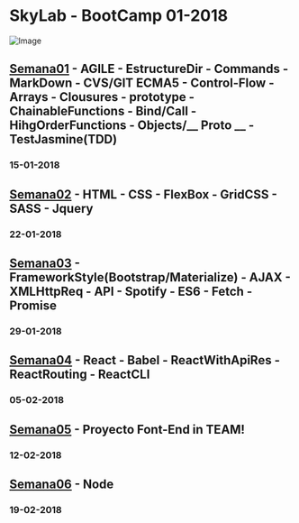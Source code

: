 # SkyLab - BootCamp 01-2018
![Image](https://camo.githubusercontent.com/7b3a7c3e9cdafad0258e05bbfd5b9d2ca38ba912/687474703a2f2f7777772e736b796c6162636f646572732e636f6d2f696d616765732f3430332f64656661756c742e706e67)
## [Semana01](https://github.com/VGamezz19/skylab-boot-notes/tree/master/semana01) - AGILE - EstructureDir - Commands - MarkDown - CVS/GIT ECMA5 - Control-Flow - Arrays - Clousures - prototype - ChainableFunctions - Bind/Call - HihgOrderFunctions - Objects/__ Proto __ - TestJasmine(TDD)

### 15-01-2018

## [Semana02](https://github.com/VGamezz19/skylab-boot-notes/tree/master/semana02) - HTML - CSS - FlexBox - GridCSS - SASS - Jquery

### 22-01-2018

## [Semana03](https://github.com/VGamezz19/skylab-boot-notes/tree/master/semana03) - FrameworkStyle(Bootstrap/Materialize) - AJAX - XMLHttpReq - API - Spotify - ES6 - Fetch - Promise 

### 29-01-2018

## [Semana04](https://github.com/VGamezz19/skylab-boot-notes/tree/master/semana04) - React - Babel - ReactWithApiRes - ReactRouting - ReactCLI

### 05-02-2018

## [Semana05](https://github.com/VGamezz19/skylab-boot-notes/tree/master/semana05) - Proyecto Font-End in TEAM!

### 12-02-2018

## [Semana06](https://github.com/VGamezz19/skylab-boot-notes/tree/master/semana06) - Node

### 19-02-2018
